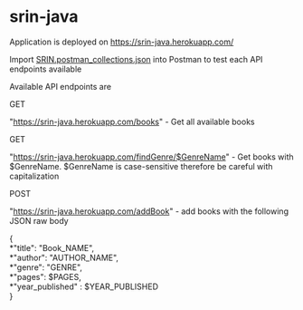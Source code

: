# srin-java

Application is deployed on https://srin-java.herokuapp.com/

Import [SRIN.postman_collections.json](https://github.com/Marvinwidjaja/srin-java/blob/master/SRIN.postman_collection.json) into Postman to test each API endpoints available


Available API endpoints are 


GET

"https://srin-java.herokuapp.com/books" - Get all available books

GET 

"https://srin-java.herokuapp.com/findGenre/$GenreName" - Get books with $GenreName. $GenreName is case-sensitive therefore be careful with capitalization

POST

"https://srin-java.herokuapp.com/addBook" - add books with the following JSON raw body

{</br>
          *"title": "Book_NAME",</br>
          *"author": "AUTHOR_NAME",</br>
          *"genre": "GENRE", </br>
          *"pages": $PAGES,</br>
          *"year_published" : $YEAR_PUBLISHED</br>
}

